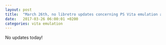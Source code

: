 ```yaml
---
layout: post
title:  "March 26th, no libretro updates concerning PS Vita emulation and emulators"
date:   2017-03-26 06:00:01 +0200
categories: vita emulation
---
```


No updates today!
